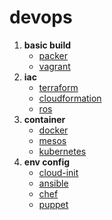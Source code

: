 # devops

1. **basic build**
   - [packer](container/kubernetes.md)
   - [vagrant](wiki/java/spring_cloud_config.md)
2. **iac**
   - [terraform](wiki/java/spring_cloud_config.md)
   - [cloudformation](wiki/java/spring_cloud_config.md)
   - [ros](wiki/java/spring_cloud_config.md)
3. **container**
   - [docker](wiki/java/spring_cloud_config.md)
   - [mesos](wiki/java/spring_cloud_config.md)
   - [kubernetes](wiki/java/spring_cloud_config.md)
4. **env config**
   - [cloud-init](wiki/java/spring_cloud_config.md)
   - [ansible](wiki/java/spring_cloud_config.md)
   - [chef](wiki/java/spring_cloud_config.md)
   - [puppet](wiki/java/spring_cloud_config.md)
